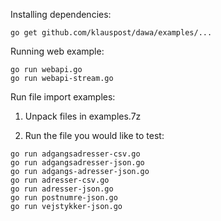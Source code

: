 
Installing dependencies:

```go get github.com/klauspost/dawa/examples/...```


Running web example:
```
go run webapi.go
go run webapi-stream.go
```
Run file import examples:

1) Unpack files in examples.7z

2) Run the file you would like to test:
```
go run adgangsadresser-csv.go
go run adgangsadresser-json.go
go run adgangs-adresser-json.go
go run adresser-csv.go
go run adresser-json.go
go run postnumre-json.go
go run vejstykker-json.go
```